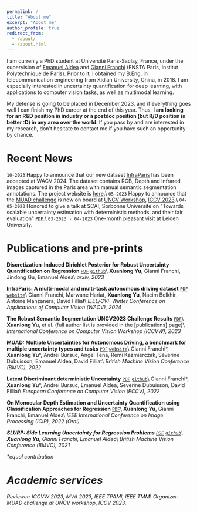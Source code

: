 ```yaml
---
permalink: /
title: "About me"
excerpt: "About me"
author_profile: true
redirect_from: 
  - /about/
  - /about.html
---
```


I am currenly a PhD student at Université Paris-Saclay, France, under the supervision of [Emanuel Aldea](http://hebergement.u-psud.fr/emi/) and [Gianni Franchi](https://www.ensta-paris.fr/fr/gianni-franchi) (ENSTA Paris, Institut Polytechnique de Paris). Prior to it, I obtained my B.Eng. in telecommunication engineering from Xidian University, China, in 2018.
I am especially interested in uncertainty quantification for deep learning, with applications to computer vision tasks, as well as multimodal learning.

My defense is going to be placed in December 2023, and if everything goes well I can finish my PhD career at the end of this year. Thus, <strong>I am looking for an R&D position in industry or a postdoc position (but R/D position is better :D) in any area over the world</strong>. If you pass by and are interested in my research, don't hesitate to contact me if you have such an opportunity by chance.


Recent News
======
`10-2023` Happy to announce that our new dataset [InfraParis](https://arxiv.org/abs/2309.15751) has been accepted at WACV 2024. The dataset contains RGB, Depth and Infrared images captured in the Paris area with manual semantic segmentation annotations. The project website is [here](https://ensta-u2is.github.io/infraParis/).\\
`05-2023` Happy to announce that the [MUAD challenge](https://codalab.lisn.upsaclay.fr/competitions/8007) is now on board at [UNCV Workshop](https://uncv2023.github.io/), [ICCV 2023](https://iccv2023.thecvf.com/).\\
`04-05-2023` Honored to give a talk at SCAI, Sorbonne Université on "Towards scalable uncertainty estimation with deterministic methods, and their fair evaluation" [`PDF`](https://xuanlong-yu.github.io/files/sorbonne_talk.pdf).\\
`03-2023 - 04-2023` One-month pleasant visit at Leiden University.

Publications and pre-prints
======
<strong>Discretization-Induced Dirichlet Posterior for Robust Uncertainty Quantification on Regression</strong> [`PDF`](https://arxiv.org/abs/2308.09065) [`github`](https://github.com/ENSTA-U2IS/DIDO)\\
<strong>Xuanlong Yu</strong>, Gianni Franchi, Jindong Gu, Emanuel Aldea\\
<em>arxiv, 2023</em>

<strong>InfraParis: A multi-modal and multi-task autonomous driving dataset</strong> [`PDF`](https://arxiv.org/abs/2309.15751) [`website`](https://ensta-u2is.github.io/infraParis/)\\
Gianni Franchi, Marwane Hariat, <strong>Xuanlong Yu</strong>, Nacim Belkhir, Antoine Manzanera, David Filliat\\
<em>IEEE/CVF Winter Conference on Applications of Computer Vision (WACV), 2024</em>

<strong>The Robust Semantic Segmentation UNCV2023 Challenge Results</strong> [`PDF`](https://arxiv.org/abs/2309.15478)\\
<strong>Xuanlong Yu</strong>, et al. (full author list is provided in the [publications] page)\\
<em>International Conference on Computer Vision Workshop (ICCVW), 2023</em>

<strong>MUAD: Multiple Uncertainties for Autonomous Driving, a benchmark for multiple uncertainty types and tasks</strong> [`PDF`](https://arxiv.org/abs/2203.01437) [`website`](https://muad-dataset.github.io/)\\
Gianni Franchi\*, <strong>Xuanlong Yu</strong>\*, Andrei Bursuc, Angel Tena, Rémi Kazmierczak, Séverine Dubuisson, Emanuel Aldea, David Filliat\\
<em>British Machine Vision Conference (BMVC), 2022</em>

<strong>Latent Discriminant deterministic Uncertainty</strong> [`PDF`](https://link.springer.com/chapter/10.1007/978-3-031-19775-8_15) [`github`](https://github.com/ENSTA-U2IS/LDU)\\
Gianni Franchi\*, <strong>Xuanlong Yu</strong>\*, Andrei Bursuc, Emanuel Aldea, Severine Dubuisson, David Filliat\\
<em>European Conference on Computer Vision (ECCV), 2022</em>

<strong>On Monocular Depth Estimation and Uncertainty Quantification using Classification Approaches for Regression</strong> [`PDF`](https://arxiv.org/abs/2202.12369)\\
<strong>Xuanlong Yu</strong>, Gianni Franchi, Emanuel Aldea\\
<em>IEEE International Conference on Image Processing (ICIP), 2022<em> (Oral)

<strong>SLURP: Side Learning Uncertainty for Regression Problems</strong> [`PDF`](https://arxiv.org/abs/2110.11182) [`github`](https://github.com/xuanlongORZ/SLURP_uncertainty_estimate)\\
<strong>Xuanlong Yu</strong>, Gianni Franchi, Emanuel Aldea\\
<em>British Machine Vision Conference (BMVC), 2021<em>

\*equal contribution

Academic services
======
Reviewer: ICCVW 2023, MVA 2023, IEEE TPAMI, IEEE TMM\\
Organizer: MUAD challenge at UNCV workshop, ICCV 2023.
